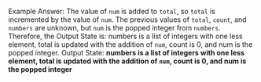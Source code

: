 Example Answer: 
The value of `num` is added to `total`, so `total` is incremented by the value of `num`. The previous values of `total`, `count`, and `numbers` are unknown, but `num` is the popped integer from `numbers`. Therefore, the Output State is: numbers is a list of integers with one less element, total is updated with the addition of `num`, count is 0, and num is the popped integer.
Output State: **numbers is a list of integers with one less element, total is updated with the addition of `num`, count is 0, and num is the popped integer**